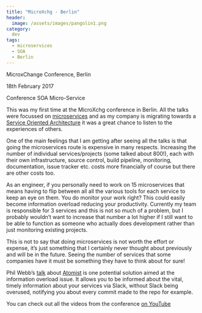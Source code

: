```yaml
---
title: "MicroXchg - Berlin"
header:
  image: /assets/images/pangolin1.png
category:
  dev
tags:
  - microservices
  - SOA
  - Berlin
---
```


MicroxChange Conference, Berlin

18th February 2017

Conference SOA Micro-Service 

This was my first time at the MicroXchg conference in Berlin. All the talks were
focussed on [microservices](https://en.wikipedia.org/wiki/Microservices) and as my company is migrating towards a 
[Service Oriented 
Architecture](https://en.wikipedia.org/wiki/Service-oriented_architecture)
 it was a great chance to listen to the experiences of others. 

One of the main feelings that I am getting after seeing all the talks is that going 
the microservices route is expensive in many respects. Increasing the number of 
individual services/projects (some talked about 800!), each with their own 
infrastructure, source control, build pipeline, monitoring, documentation, issue 
tracker etc. costs more financially of course but there are other costs too.

As an engineer, if you personally need to work on 15 microservices that means 
having to flip between all all the various tools for each service to keep an eye on 
them. You do monitor your work right? This could easily become information overload 
reducing your productivity. Currently my team is responsible for 3 services and this 
is not so much of a problem, but I probably wouldn’t want to increase that number a 
lot higher if I still want to be able to function as someone who actually does 
development rather than just monitoring existing projects. 

This is not to say that doing microservices is not worth the effort or expense, it’s
 just something that I certainly never thought about previously and will be in the 
 future. Seeing the number of services that some companies have it must be something 
 they have to think about for sure!

Phil Webb’s [talk](https://www.youtube.com/watch?v=61ym_VES6qg) about [Atomist](http://docs.atomist.com/) 
is one potential solution aimed at the information overload issue. It allows you to be 
informed about the vital, timely information about your services via Slack, without Slack 
being overused, notifying you about every commit made to the repo for example.

You can check out all the videos from the conference [on YouTube](https://www.youtube.com/channel/UCGCbB8TPtYMQmJwYVogcPjg)
